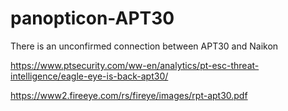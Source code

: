 # panopticon-APT30

There is an unconfirmed connection between APT30 and Naikon

https://www.ptsecurity.com/ww-en/analytics/pt-esc-threat-intelligence/eagle-eye-is-back-apt30/

https://www2.fireeye.com/rs/fireye/images/rpt-apt30.pdf
